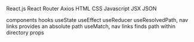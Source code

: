 

React.js
React Router
Axios
HTML
CSS
Javascript
JSX
JSON

components
hooks
    useState
    useEffect
    useReducer
    useResolvedPath, nav links provides an absolute path
    useMatch, nav links finds path within directory
props



